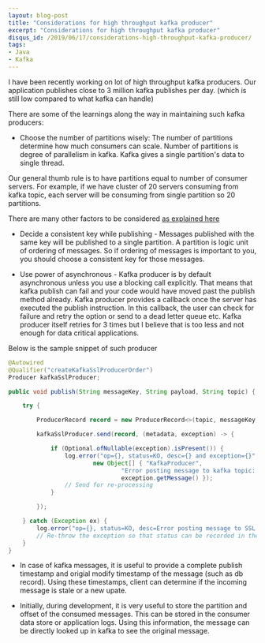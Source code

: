 ```yaml
---
layout: blog-post
title: "Considerations for high throughput kafka producer"
excerpt: "Considerations for high throughput kafka producer"
disqus_id: /2019/06/17/considerations-high-throughput-kafka-producer/
tags:
- Java
- Kafka
---
```


I have been recently working on lot of high throughput kafka producers. Our application publishes close to 3 million kafka publishes per day. (which is still low compared to what kafka can handle)

There are some of the learnings along the way in maintaining such kafka producers:

* Choose the number of partitions wisely: The number of partitions determine how much consumers can scale. Number of partitions is degree of parallelism in kafka. Kafka gives a single partition's data to single thread.

Our general thumb rule is to have partitions equal to number of consumer servers. For example, if we have cluster of 20 servers consuming from kafka topic, each server will be consuming from single partition so 20 partitions.

There are many other factors to be considered [as explained here](https://www.confluent.io/blog/how-choose-number-topics-partitions-kafka-cluster)

* Decide a consistent key while publishing - Messages published with the same key will be published to a single partition. A partition is logic unit of ordering of messages. So if ordering of messages is important to you, you should choose a consistent key for those messages. 


* Use power of asynchronous - Kafka producer is by default asynchronous unless you use a blocking call explicitly. That means that kafka publish can fail and your code would have moved past the publish method already. Kafka producer provides a callback once the server has executed the publish instruction. In this callback, the user can check for failure and retry the option or send to a dead letter queue etc. Kafka producer itself retries for 3 times but I believe that is too less and not enough for data critical applications.

Below is the sample snippet of such producer

```java
@Autowired
@Qualifier("createKafkaSslProducerOrder")
Producer kafkaSslProducer;

public void publish(String messageKey, String payload, String topic) {

    try {

        ProducerRecord record = new ProducerRecord<>(topic, messageKey, payload);

        kafkaSslProducer.send(record, (metadata, exception) -> {

            if (Optional.ofNullable(exception).isPresent()) {
                log.error("op={}, status=KO, desc={} and exception={}",
                        new Object[] { "KafkaProducer",
                                "Error posting message to kafka topic: " + topic,
                                exception.getMessage() });
                // Send for re-processing
            }

        });

    } catch (Exception ex) {
        log.error("op={}, status=KO, desc=Error posting message to SSL kafka: {}, stackTrace={} ", LOG_OP_INFO, ex.getMessage(), ex);
        // Re-throw the exception so that status can be recorded in the database.
    }
}
```


* In case of kafka messages, it is useful to provide a complete publish timestamp and origial modify timestamp of the message (such as db record). Using these timestamps, client can determine if the incoming message is stale or a new upate.

* Initially, during development, it is very useful to store the partition and offset of the consumed messages. This can be stored in the consumer data store or application logs. Using this information, the message can be directly looked up in kafka to see the original message. 